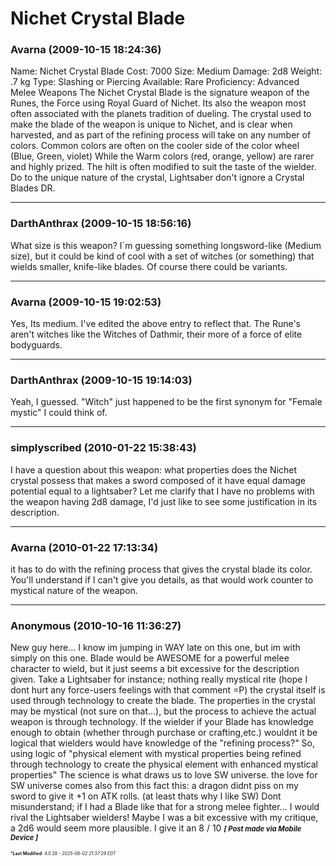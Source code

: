 # Nichet Crystal Blade

### **Avarna** (2009-10-15 18:24:36)

Name: Nichet Crystal Blade
Cost: 7000
Size: Medium
Damage: 2d8
Weight: .7 kg
Type: Slashing or Piercing
Available: Rare
Proficiency: Advanced Melee Weapons
The Nichet Crystal Blade is the signature weapon of the Runes, the Force using Royal Guard of Nichet. Its also the weapon most often associated with the planets tradition of dueling.
The crystal used to make the blade of the weapon is unique to Nichet, and is clear when harvested, and as part of the refining process will take on any number of colors. Common colors are often on the cooler side of the color wheel (Blue, Green, violet) While the Warm colors (red, orange, yellow) are rarer and highly prized. The hilt is often modified to suit the taste of the wielder.
Do to the unique nature of the crystal, Lightsaber don't ignore a Crystal Blades DR.

---

### **DarthAnthrax** (2009-10-15 18:56:16)

What size is this weapon? I´m guessing something longsword-like (Medium size), but it could be kind of cool with a set of witches (or something) that wields smaller, knife-like blades. Of course there could be variants.

---

### **Avarna** (2009-10-15 19:02:53)

Yes, Its medium. I've edited the above entry to reflect that.
The Rune's aren't witches like the Witches of Dathmir, their more of a force of elite bodyguards.

---

### **DarthAnthrax** (2009-10-15 19:14:03)

Yeah, I guessed. "Witch" just happened to be the first synonym for "Female mystic" I could think of.

---

### **simplyscribed** (2010-01-22 15:38:43)

I have a question about this weapon: what properties does the Nichet crystal possess that makes a sword composed of it have equal damage potential equal to a lightsaber?
Let me clarify that I have no problems with the weapon having 2d8 damage, I'd just like to see some justification in its description.

---

### **Avarna** (2010-01-22 17:13:34)

it has to do with the refining process that gives the crystal blade its color. You'll understand if I can't give you details, as that would work counter to mystical nature of the weapon.

---

### **Anonymous** (2010-10-16 11:36:27)

New guy here... I know im jumping in WAY late on this one, but im with simply on this one.
Blade would be AWESOME for a powerful melee character to wield, but it just seems a bit excessive for the description given.
Take a Lightsaber for instance; nothing really mystical rite (hope I dont hurt any force-users feelings with that comment =P) the crystal itself is used through technology to create the blade. The properties in the crystal may be mystical (not sure on that...), but the process to achieve the actual weapon is through technology.
If the wielder if your Blade has knowledge enough to obtain (whether through purchase or crafting,etc.) wouldnt it be logical that wielders would have knowledge of the "refining process?" So, using logic of "physical element with mystical properties being refined through technology to create the physical element with enhanced mystical properties"
The science is what draws us to love SW universe. the love for SW universe comes also from this fact this: a dragon didnt piss on my sword to give it +1 on ATK rolls. (at least thats why I like SW)
Dont misunderstand; if I had a Blade like that for a strong melee fighter... I would rival the Lightsaber wielders!
Maybe I was a bit excessive with my critique, a 2d6 would seem more plausible.
I give it an 8 / 10
<span style="font-size: 0.80em;">***[ Post made via Mobile Device ]***</span>



<span style="font-size: 0.5em;">***Last Modified**: 4.0.28 - *2025-06-02 21:37:29 EDT*</span>